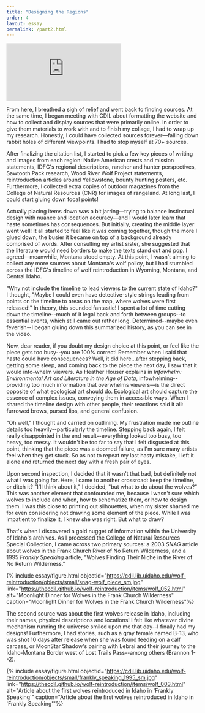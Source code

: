 ```yaml
---
title: "Designing the Regions"
order: 4
layout: essay
permalink: /part2.html
---
```


<div class="iframe-wrapper">
     <iframe src="https://www.youtube.com/embed/azjORb6PhZQ" frameborder="0" allowfullscreen></iframe>
</div>

From here, I breathed a sigh of relief and went back to finding sources. At the same time, I began meeting with CDIL about formatting the website and how to collect and display sources that were primarily online. In order to give them materials to work with and to finish my collage, I had to wrap up my research. Honestly, I could have collected sources forever—falling down rabbit holes of different viewpoints. I had to stop myself at 70+ sources. 

After finalizing the citation list, I started to pick a few key pieces of writing and images from each region: Native American crests and mission statements, IDFG's regional descriptions, rancher and hunter perspectives, Sawtooth Pack research, Wood River Wolf Project statements, reintroduction articles around Yellowstone, bounty hunting posters, etc. Furthermore, I collected extra copies of outdoor magazines from the College of Natural Resources (CNR) for images of rangeland. At long last, I could start gluing down focal points!  

Actually placing items down was a bit jarring—trying to balance instinctual design with nuance and location accuracy—and I would later learn that haste sometimes has consequences. But initially, creating the middle layer went well! It all started to feel like it was coming together, though the more I glued down, the busier it became on top of a background already comprised of words. After consulting my artist sister, she suggested that the literature would need borders to make the texts stand out and pop. I agreed—meanwhile, Montana stood empty. At this point, I wasn't aiming to collect any more sources about Montana's wolf policy, but I had stumbled across the IDFG's timeline of wolf reintroduction in Wyoming, Montana, and Central Idaho.  

"Why not include the timeline to lead viewers to the current state of Idaho?" I thought, "Maybe I could even have detective-style strings leading from points on the timeline to areas on the map, where wolves were first released!" In theory, this sounded fantastic! I spent a lot of time cutting down the timeline--much of it legal back and forth between groups--to essential events, which still came out rather long. Determined--maybe even feverish--I began gluing down this summarized history, as you can see in the video.  

Now, dear reader, if you doubt my design choice at this point, or feel like the piece gets too busy--you are 100% correct! Remember when I said that haste could have consequences? Well, it did here...after stepping back, getting some sleep, and coming back to the piece the next day, I saw that it would info-whelm viewers. As Heather Houser explains in _Infowhelm: Environmental Art and Literature in the Age of Data_, infowhelming--providing too much information that overwhelms viewers―is the direct opposite of what ecological art should do. Ecological art should capture the essence of complex issues, conveying them in accessible ways. When I shared the timeline design with other people, their reactions said it all: furrowed brows, pursed lips, and general confusion.  

"Oh well," I thought and carried on outlining. My frustration made me outline details too heavily--particularly the timeline. Stepping back again, I felt really disappointed in the end result--everything looked too busy, too heavy, too messy. It wouldn't be too far to say that I felt disgusted at this point, thinking that the piece was a doomed failure, as I'm sure many artists feel when they get stuck. So as not to repeat my last hasty mistake, I left it alone and returned the next day with a fresh pair of eyes.  

Upon second inspection, I decided that it wasn't that bad, but definitely not what I was going for. Here, I came to another crossroad: keep the timeline, or ditch it? "I'll think about it," I decided, "but what to do about the wolves?" This was another element that confounded me, because I wasn't sure which wolves to include and when, how to schematize them, or how to design them. I was this close to printing out silhouettes, when my sister shamed me for even considering not drawing some element of the piece. While I was impatient to finalize it, I knew she was right. But what to draw? 

That's when I discovered a gold nugget of information within the University of Idaho's archives. As I processed the College of Natural Resources Special Collection, I came across two primary sources: a 2003 _SNAG_ article about wolves in the Frank Church River of No Return Wilderness, and a 1995 _Frankly Speaking_ article, "Wolves Finding Their Niche in the River of No Return Wilderness."  

{% include essay/figure.html objectid="https://cdil.lib.uidaho.edu/wolf-reintroduction/objects/small/snag-wolf_piece_sm.jpg" link="https://thecdil.github.io/wolf-reintroduction/items/wolf_052.html" alt="Moonlight Dinner for Wolves in the Frank Church Wilderness" caption="Moonlight Dinner for Wolves in the Frank Church Wilderness"%}

The second source was about the first wolves release in Idaho, including their names, physical descriptions and locations! I felt like whatever divine mechanism running the universe smiled upon me that day--I finally had my designs! Furthermore, I had stories, such as a gray female named B-13, who was shot 10 days after release when she was found feeding on a calf carcass, or MoonStar Shadow's pairing with Lebrai and their journey to the Idaho-Montana Border west of Lost Trails Pass--among others (Brannon 1--2). 

{% include essay/figure.html objectid="https://cdil.lib.uidaho.edu/wolf-reintroduction/objects/small/frankly_speaking_1995_sm.jpg" link="https://thecdil.github.io/wolf-reintroduction/items/wolf_003.html" alt="Article about the first wolves reintroduced in Idaho in 'Frankly Speaking'" caption="Article about the first wolves reintroduced in Idaho in 'Frankly Speaking'"%}